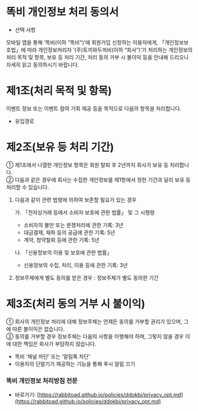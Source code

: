 똑비 개인정보 처리 동의서
=============
- 선택 사항

모바일 앱을 통해 ‘똑비(이하 “똑비")’에 회원가입 신청하는 이용자에게, 「개인정보보호법」에 따라 개인정보처리자 ‘(주)토끼와두꺼비(이하 “회사”)’가 처리하는 개인정보의 처리 목적 및 항목, 보유 등 처리 기간, 처리 동의 거부 시 불이익 등을 안내해 드리오니 자세히 읽고 동의하시기 바랍니다.

# 제1조(처리 목적 및 항목)
이벤트 정보 또는 이벤트 참여 기회 제공 등을 목적으로 다음의 항목을 처리합니다.
- 유입경로

# 제2조(보유 등 처리 기간)
① 제1조에서 나열한 개인정보 항목은 회원 탈퇴 후 2년까지 회사가 보유 등 처리합니다.  
② 다음과 같은 경우에 회사는 수집한 개인정보를 제1항에서 정한 기간과 달리 보유 등 처리할 수 있습니다.
1. 다음과 같이 관련 법령에 의하여 보존할 필요가 있는 경우  

    가. 「전자상거래 등에서 소비자 보호에 관한 법률」 및 그 시행령
    - 소비자의 불만 또는 분쟁처리에 관한 기록: 3년
    - 대금결제, 재화 등의 공급에 관한 기록: 5년
    - 계약, 청약철회 등에 관한 기록: 5년
    
    나. 「신용정보의 이용 및 보호에 관한 법률」
    - 신용정보의 수집, 처리, 이용 등에 관한 기록: 3년
2. 정보주체에게 별도 동의를 받은 경우 : 정보주체가 별도 동의한 기간

# 제3조(처리 동의 거부 시 불이익)
① 회사의 개인정보 처리에 대해 정보주체는 언제든 동의를 거부할 권리가 있으며, 그에 따른 불이익은 없습니다.  
② 동의를 거부할 경우 정보주체는 다음의 사항을 이행해야 하며, 그렇지 않을 경우 이에 대한 책임은 회사가 부담하지 않습니다.
- 똑비 ‘채널 차단' 또는 ‘알림톡 차단'
- 이용자의 단말기가 제공하는 기능을 통해 푸시 알림 끄기


### 똑비 개인정보 처리방침 전문
- 바로가기: [https://rabbitoad.github.io/policies/ddokbi/privacy_opt.md](https://rabbitoad.github.io/policies/ddokbi/privacy_opt.md)
